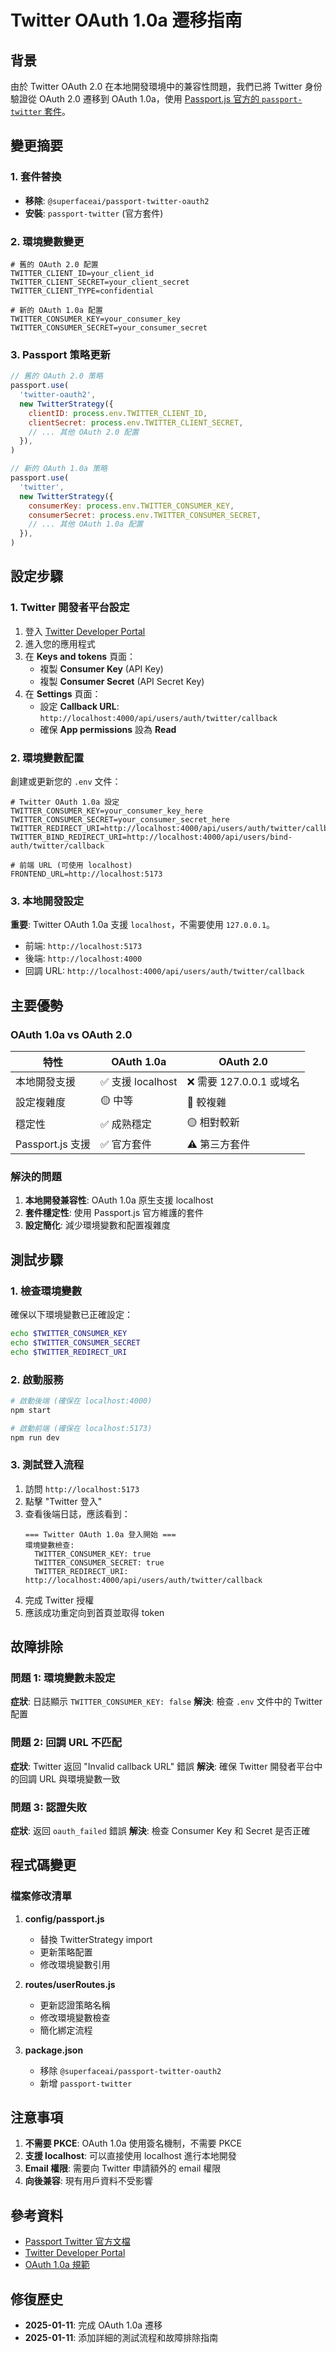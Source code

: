 # Twitter OAuth 1.0a 遷移指南

## 背景

由於 Twitter OAuth 2.0 在本地開發環境中的兼容性問題，我們已將 Twitter 身份驗證從 OAuth 2.0 遷移到 OAuth 1.0a，使用 [Passport.js 官方的 `passport-twitter` 套件](https://www.passportjs.org/packages/passport-twitter/)。

## 變更摘要

### 1. 套件替換

- **移除**: `@superfaceai/passport-twitter-oauth2`
- **安裝**: `passport-twitter` (官方套件)

### 2. 環境變數變更

```env
# 舊的 OAuth 2.0 配置
TWITTER_CLIENT_ID=your_client_id
TWITTER_CLIENT_SECRET=your_client_secret
TWITTER_CLIENT_TYPE=confidential

# 新的 OAuth 1.0a 配置
TWITTER_CONSUMER_KEY=your_consumer_key
TWITTER_CONSUMER_SECRET=your_consumer_secret
```

### 3. Passport 策略更新

```javascript
// 舊的 OAuth 2.0 策略
passport.use(
  'twitter-oauth2',
  new TwitterStrategy({
    clientID: process.env.TWITTER_CLIENT_ID,
    clientSecret: process.env.TWITTER_CLIENT_SECRET,
    // ... 其他 OAuth 2.0 配置
  }),
)

// 新的 OAuth 1.0a 策略
passport.use(
  'twitter',
  new TwitterStrategy({
    consumerKey: process.env.TWITTER_CONSUMER_KEY,
    consumerSecret: process.env.TWITTER_CONSUMER_SECRET,
    // ... 其他 OAuth 1.0a 配置
  }),
)
```

## 設定步驟

### 1. Twitter 開發者平台設定

1. 登入 [Twitter Developer Portal](https://developer.twitter.com/en/portal)
2. 進入您的應用程式
3. 在 **Keys and tokens** 頁面：
   - 複製 **Consumer Key** (API Key)
   - 複製 **Consumer Secret** (API Secret Key)
4. 在 **Settings** 頁面：
   - 設定 **Callback URL**: `http://localhost:4000/api/users/auth/twitter/callback`
   - 確保 **App permissions** 設為 **Read**

### 2. 環境變數配置

創建或更新您的 `.env` 文件：

```env
# Twitter OAuth 1.0a 設定
TWITTER_CONSUMER_KEY=your_consumer_key_here
TWITTER_CONSUMER_SECRET=your_consumer_secret_here
TWITTER_REDIRECT_URI=http://localhost:4000/api/users/auth/twitter/callback
TWITTER_BIND_REDIRECT_URI=http://localhost:4000/api/users/bind-auth/twitter/callback

# 前端 URL (可使用 localhost)
FRONTEND_URL=http://localhost:5173
```

### 3. 本地開發設定

**重要**: Twitter OAuth 1.0a 支援 `localhost`，不需要使用 `127.0.0.1`。

- 前端: `http://localhost:5173`
- 後端: `http://localhost:4000`
- 回調 URL: `http://localhost:4000/api/users/auth/twitter/callback`

## 主要優勢

### OAuth 1.0a vs OAuth 2.0

| 特性             | OAuth 1.0a        | OAuth 2.0                |
| ---------------- | ----------------- | ------------------------ |
| 本地開發支援     | ✅ 支援 localhost | ❌ 需要 127.0.0.1 或域名 |
| 設定複雜度       | 🟡 中等           | 🔴 較複雜                |
| 穩定性           | ✅ 成熟穩定       | 🟡 相對較新              |
| Passport.js 支援 | ✅ 官方套件       | ⚠️ 第三方套件            |

### 解決的問題

1. **本地開發兼容性**: OAuth 1.0a 原生支援 localhost
2. **套件穩定性**: 使用 Passport.js 官方維護的套件
3. **設定簡化**: 減少環境變數和配置複雜度

## 測試步驟

### 1. 檢查環境變數

確保以下環境變數已正確設定：

```bash
echo $TWITTER_CONSUMER_KEY
echo $TWITTER_CONSUMER_SECRET
echo $TWITTER_REDIRECT_URI
```

### 2. 啟動服務

```bash
# 啟動後端 (確保在 localhost:4000)
npm start

# 啟動前端 (確保在 localhost:5173)
npm run dev
```

### 3. 測試登入流程

1. 訪問 `http://localhost:5173`
2. 點擊 "Twitter 登入"
3. 查看後端日誌，應該看到：
   ```
   === Twitter OAuth 1.0a 登入開始 ===
   環境變數檢查:
     TWITTER_CONSUMER_KEY: true
     TWITTER_CONSUMER_SECRET: true
     TWITTER_REDIRECT_URI: http://localhost:4000/api/users/auth/twitter/callback
   ```
4. 完成 Twitter 授權
5. 應該成功重定向到首頁並取得 token

## 故障排除

### 問題 1: 環境變數未設定

**症狀**: 日誌顯示 `TWITTER_CONSUMER_KEY: false`
**解決**: 檢查 `.env` 文件中的 Twitter 配置

### 問題 2: 回調 URL 不匹配

**症狀**: Twitter 返回 "Invalid callback URL" 錯誤
**解決**: 確保 Twitter 開發者平台中的回調 URL 與環境變數一致

### 問題 3: 認證失敗

**症狀**: 返回 `oauth_failed` 錯誤
**解決**: 檢查 Consumer Key 和 Secret 是否正確

## 程式碼變更

### 檔案修改清單

1. **config/passport.js**
   - 替換 TwitterStrategy import
   - 更新策略配置
   - 修改環境變數引用

2. **routes/userRoutes.js**
   - 更新認證策略名稱
   - 修改環境變數檢查
   - 簡化綁定流程

3. **package.json**
   - 移除 `@superfaceai/passport-twitter-oauth2`
   - 新增 `passport-twitter`

## 注意事項

1. **不需要 PKCE**: OAuth 1.0a 使用簽名機制，不需要 PKCE
2. **支援 localhost**: 可以直接使用 localhost 進行本地開發
3. **Email 權限**: 需要向 Twitter 申請額外的 email 權限
4. **向後兼容**: 現有用戶資料不受影響

## 參考資料

- [Passport Twitter 官方文檔](https://www.passportjs.org/packages/passport-twitter/)
- [Twitter Developer Portal](https://developer.twitter.com/en/portal)
- [OAuth 1.0a 規範](https://oauth.net/core/1.0a/)

## 修復歷史

- **2025-01-11**: 完成 OAuth 1.0a 遷移
- **2025-01-11**: 添加詳細的測試流程和故障排除指南
